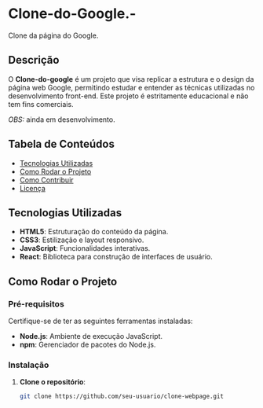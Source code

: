 # Clone-do-Google.-
Clone da página do Google. 

## Descrição

O **Clone-do-google** é um projeto que visa replicar a estrutura e o design da página web Google, permitindo estudar e entender as técnicas utilizadas no desenvolvimento front-end. Este projeto é estritamente educacional e não tem fins comerciais. 

*OBS:* ainda em desenvolvimento.

## Tabela de Conteúdos

- [Tecnologias Utilizadas](#tecnologias-utilizadas)
- [Como Rodar o Projeto](#como-rodar-o-projeto)
- [Como Contribuir](#como-contribuir)
- [Licença](#licença)

## Tecnologias Utilizadas

- **HTML5**: Estruturação do conteúdo da página.
- **CSS3**: Estilização e layout responsivo.
- **JavaScript**: Funcionalidades interativas.
- **React**: Biblioteca para construção de interfaces de usuário.

## Como Rodar o Projeto

### Pré-requisitos

Certifique-se de ter as seguintes ferramentas instaladas:

- **Node.js**: Ambiente de execução JavaScript.
- **npm**: Gerenciador de pacotes do Node.js.

### Instalação

1. **Clone o repositório**:

   ```bash
   git clone https://github.com/seu-usuario/clone-webpage.git
